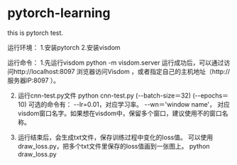# pytorch-learning
this is pytorch test.

运行环境：
1.安装pytorch
2.安装visdom

运行命令：
1.先运行visdom
python -m visdom.server
运行成功后，可以通过访问http://localhost:8097 浏览器访问Visdom ，或者指定自己的主机地址（http://服务器IP:8097 ）。

2. 运行cnn-test.py文件
python cnn-test.py (--batch-size＝32) (--epochs＝10)
可选的命令有：
--lr=0.01，对应学习率。
--wn＝'window name'， 对应visdom窗口名字。如果想在visdom中，保留多个窗口，建议使用不的窗口名称。

3. 运行结束后，会生成txt文件，保存训练过程中变化的loss值。
可以使用draw_loss.py，把多个txt文件里保存的loss值画到一张图上。
python draw_loss.py
